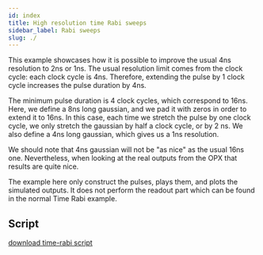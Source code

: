 ```yaml
---
id: index
title: High resolution time Rabi sweeps
sidebar_label: Rabi sweeps
slug: ./
---
```


This example showcases how it is possible to improve the usual 4ns resolution to 2ns or 1ns.
The usual resolution limit comes from the clock cycle: each clock cycle is 4ns. Therefore, extending the pulse by 1 clock cycle increases the pulse duration by 4ns.

The minimum pulse duration is 4 clock cycles, which correspond to 16ns.
Here, we define a 8ns long gaussian, and we pad it with zeros in order to extend it to 16ns.
In this case, each time we stretch the pulse by one clock cycle, we only stretch the gaussian by half a clock cycle, or by 2 ns.
We also define a 4ns long gaussian, which gives us a 1ns resolution.

We should note that 4ns gaussian will not be "as nice" as the usual 16ns one. Nevertheless, when looking at the real outputs from the OPX that results are quite nice.

The example here only construct the pulses, plays them, and plots the simulated outputs. It does not perform the readout part which can be found in the normal Time Rabi example.

## Script

[download time-rabi script](Time_Rabi_Exp.py)
